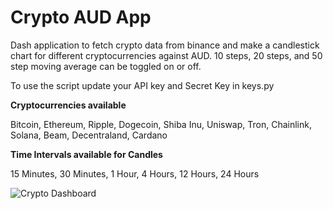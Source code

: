 # Crypto AUD App

Dash application to fetch crypto data from binance and make a candlestick chart for different cryptocurrencies against AUD. 10 steps, 20 steps, and 50 step moving average can be toggled on or off.

To use the script update your API key and Secret Key in keys.py

<b>Cryptocurrencies available</b>

Bitcoin, Ethereum, Ripple, Dogecoin, Shiba Inu, Uniswap, Tron, Chainlink, Solana, Beam, Decentraland, Cardano

<b>Time Intervals available for Candles</b>

15 Minutes, 30 Minutes, 1 Hour, 4 Hours, 12 Hours, 24 Hours

<img src="https://i.imgur.com/tf0S3YI.png" alt="Crypto Dashboard">
